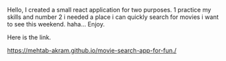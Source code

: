 Hello,
I created a small react application for two purposes. 1 practice my skills and number 2 i needed a place i can quickly search for movies i want to see this weekend. haha... Enjoy.

Here is the link.

https://mehtab-akram.github.io/movie-search-app-for-fun./